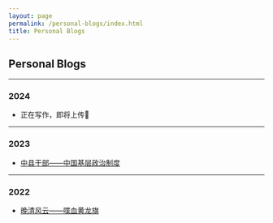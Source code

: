 ```yaml
---
layout: page
permalink: /personal-blogs/index.html
title: Personal Blogs
---
```


## Personal Blogs

---

### 2024

- 正在写作，即将上传🚀

---

### 2023

- [中县干部——中国基层政治制度](https://chunyangzhang.com/blogs/23cccgps)

---

### 2022

- [晚清风云——喋血黄龙旗](https://chunyangzhang.com/blogs/22lqdtbhb)
